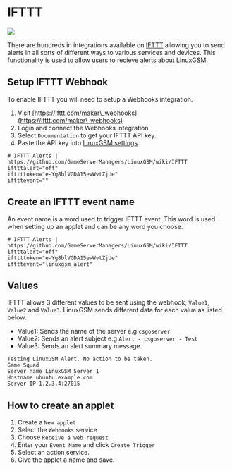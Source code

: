 # IFTTT

![](../.gitbook/assets/ifttt\_logo.png)

There are hundreds in integrations available on [IFTTT](https://ifttt.com) allowing you to send alerts in all sorts of different ways to various services and devices. This functionality is used to allow users to recieve alerts about LinuxGSM.

## Setup IFTTT Webhook

To enable IFTTT you will need to setup a Webhooks integration.

1. Visit [https://ifttt.com/maker\_webhooks](https://ifttt.com/maker\_webhooks)
2. Login and connect the Webhooks integration
3. Select `Documentation` to get your IFTTT API key.
4. Paste the API key into [LinuxGSM settings](../configuration/linuxgsm-config.md).

```
# IFTTT Alerts | https://github.com/GameServerManagers/LinuxGSM/wiki/IFTTT
iftttalert="off"
ifttttoken="e-Yg8blVGDA15ewWvtZjUe"
iftttevent=""
```

## Create an IFTTT event name

An event name is a word used to trigger IFTTT event. This word is used when setting up an applet and can be any word you choose.

```
# IFTTT Alerts | https://github.com/GameServerManagers/LinuxGSM/wiki/IFTTT
iftttalert="off"
ifttttoken="e-Yg8blVGDA15ewWvtZjUe"
iftttevent="linuxgsm_alert"
```

## Values

IFTTT allows 3 different values to be sent using the webhook; `Value1`, `Value2` and `Value3`. LinuxGSM sends different data for each value as listed below.

* Value1: Sends the name of the server e.g `csgoserver`
* Value2: Sends an alert subject e.g `Alert - csgoserver - Test`
* Value3: Sends an alert summary message.

```
Testing LinuxGSM Alert. No action to be taken.
Game Squad
Server name LinuxGSM Server 1
Hostname ubuntu.example.com
Server IP 1.2.3.4:27015
```

## How to create an applet

1. Create a `New applet`
2. Select the `Webhooks` service
3. Choose `Receive a web request`
4. Enter your `Event Name` and click `Create Trigger`
5. Select an action service.
6. Give the applet a name and save.
